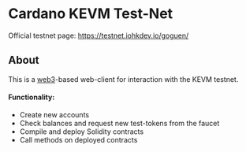 # Cardano KEVM Test-Net
Official testnet page: https://testnet.iohkdev.io/goguen/

## About

This is a [web3](https://github.com/ethereum/web3.js/)-based web-client for interaction with the KEVM testnet.

#### Functionality:
- Create new accounts
- Check balances and request new test-tokens from the faucet
- Compile and deploy Solidity contracts
- Call methods on deployed contracts